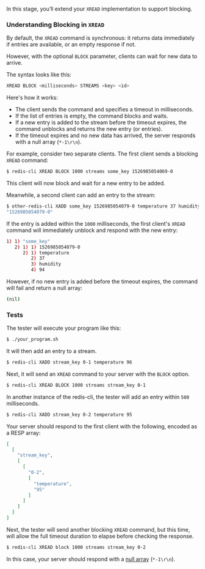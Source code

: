  In this stage, you’ll extend your `XREAD` implementation to support blocking.

### Understanding Blocking in `XREAD`

By default, the `XREAD` command is synchronous: it returns data immediately if entries are available, or an empty response if not. 

However, with the optional `BLOCK` parameter, clients can wait for new data to arrive.

The syntax looks like this:

```bash
XREAD BLOCK <milliseconds> STREAMS <key> <id>
```

Here's how it works:
- The client sends the command and specifies a timeout in milliseconds.
- If the list of entries is empty, the command blocks and waits.
- If a new entry is added to the stream before the timeout expires, the command unblocks and returns the new entry (or entries).
- If the timeout expires and no new data has arrived, the server responds with a null array (`*-1\r\n`).

For example, consider two separate clients. The first client sends a blocking `XREAD` command:

```bash
$ redis-cli XREAD BLOCK 1000 streams some_key 1526985054069-0
```

This client will now block and wait for a new entry to be added.

Meanwhile, a second client can add an entry to the stream:

```bash
$ other-redis-cli XADD some_key 1526985054079-0 temperature 37 humidity 94
"1526985054079-0"
```

If the entry is added within the `1000` milliseconds, the first client's `XREAD` command will immediately unblock and respond with the new entry:

```bash
1) 1) "some_key"
   2) 1) 1) 1526985054079-0
      2) 1) temperature
         2) 37
         3) humidity
         4) 94
```

However, if no new entry is added before the timeout expires, the command will fail and return a null array:

```bash
(nil)
```

### Tests

The tester will execute your program like this:

```bash
$ ./your_program.sh
```

It will then add an entry to a stream.

```bash
$ redis-cli XADD stream_key 0-1 temperature 96
```

Next, it will send an `XREAD` command to your server with the `BLOCK` option.

```bash
$ redis-cli XREAD BLOCK 1000 streams stream_key 0-1
```

In another instance of the redis-cli, the tester will add an entry within `500` milliseconds.

```bash
$ redis-cli XADD stream_key 0-2 temperature 95
```

Your server should respond to the first client with the following, encoded as a RESP array:

```json
[
  [
    "stream_key",
    [
      [
        "0-2",
        [
          "temperature",
          "95"
        ]
      ]
    ]
  ]
]
```

Next, the tester will send another blocking `XREAD` command, but this time, will allow the full timeout duration to elapse before checking the response.

```bash
$ redis-cli XREAD block 1000 streams stream_key 0-2
```

In this case, your server should respond with a [null array](https://redis.io/docs/latest/develop/reference/protocol-spec/#null-arrays) (`*-1\r\n`).
